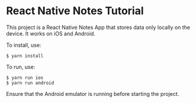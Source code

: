 React Native Notes Tutorial
===========================

This project is a React Native Notes App that stores data only locally on the device.  It works on iOS and Android.

To install, use:

```
$ yarn install
```

To run, use:

```
$ yarn run ios
$ yarn run android
```

Ensure that the Android emulator is running before starting the project.
